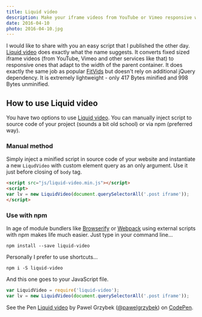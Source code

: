 ```yaml
---
title: Liquid video
description: Make your iframe videos from YouTube or Vimeo responsive with ease with simple script that I published recently - Liquid video.
date: 2016-04-10
photo: 2016-04-10.jpg
---
```


I would like to share with you an easy script that I published the other day. [Liquid video](https://github.com/pawelgrzybek/liquid-video) does exactly what the name suggests. It converts fixed sized iframe videos (from YouTube, Vimeo and other services like that) to responsive ones that adapt to the width of the parent container. It does exactly the same job as popular [FitVids](http://fitvidsjs.com/) but doesn't rely on additional jQuery dependency. It is extremely lightweight - only 417 Bytes minified and 998 Bytes unminified.

## How to use Liquid video

You have two options to use [Liquid video](https://github.com/pawelgrzybek/liquid-video). You can manually inject script to source code of your project (sounds a bit old school) or via npm (preferred way).

### Manual method

Simply inject a minified script in source code of your website and instantiate a new `LiqudVideo` with custom element query as an only argument. Use it just before closing of `body` tag.

```html
<script src="js/liquid-video.min.js"></script>
<script>
var lv = new LiquidVideo(document.querySelectorAll('.post iframe'));
</script>
```

### Use with npm

In age of module bundlers like [Browserify](http://browserify.org/) or [Webpack](https://webpack.github.io/) using external scripts with npm makes life much easier. Just type in your command line...

```
npm install --save liquid-video
```

Personally I prefer to use shortcuts...

```
npm i -S liquid-video
```

And this one goes to your JavaScript file.

```js
var LiquidVideo = require('liquid-video');
var lv = new LiquidVideo(document.querySelectorAll('.post iframe'));
```

<p data-height="429" data-theme-id="14885" data-slug-hash="vGxqaq" data-default-tab="result" data-user="pawelgrzybek" class="codepen">See the Pen <a href="http://codepen.io/pawelgrzybek/pen/vGxqaq/">Liquid video</a> by Pawel Grzybek (<a href="http://codepen.io/pawelgrzybek">@pawelgrzybek</a>) on <a href="http://codepen.io">CodePen</a>.</p>
<script async src="//assets.codepen.io/assets/embed/ei.js"></script>
